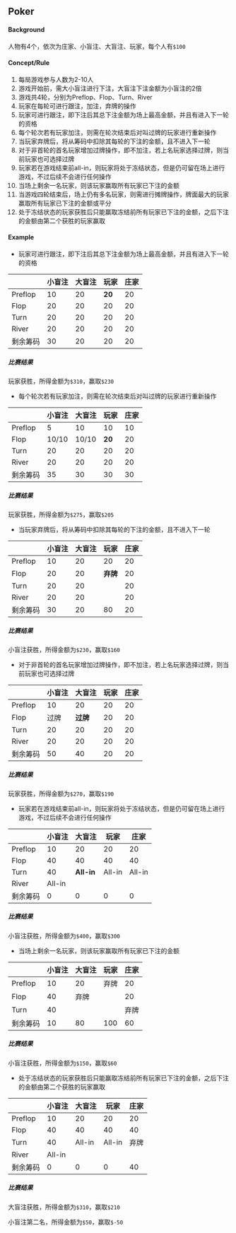 ## Poker

#### Background

人物有4个，依次为庄家、小盲注、大盲注、玩家，每个人有`$100`

#### Concept/Rule

1. 每局游戏参与人数为2-10人
2. 游戏开始前，需大小盲注进行下注，大盲注下注金额为小盲注的2倍
3. 游戏共4轮，分别为Preflop、Flop、Turn、River
4. 玩家在每轮可进行跟注，加注，弃牌的操作
5. 玩家可进行跟注，即下注后其总下注金额为场上最高金额，并且有进入下一轮的资格
6. 每个轮次若有玩家加注，则需在轮次结束后对叫过牌的玩家进行重新操作
7. 当玩家弃牌后，将从筹码中扣除其每轮的下注的金额，且不进入下一轮
8. 对于非首轮的首名玩家增加过牌操作，即不加注，若上名玩家选择过牌，则当前玩家也可选择过牌
9. 玩家若在游戏结束前all-in，则玩家将处于冻结状态，但是仍可留在场上进行游戏，不过后续不会进行任何操作
10. 当场上剩余一名玩家，则该玩家赢取所有玩家已下注的金额
11. 当游戏四轮结束后，场上仍有多名玩家，则需进行摊牌操作，牌面最大的玩家赢取所有玩家已下注的金额或平分
12. 处于冻结状态的玩家获胜后只能赢取冻结前所有玩家已下注的金额，之后下注的金额由第二个获胜的玩家赢取

#### Example
* 玩家可进行跟注，即下注后其总下注金额为场上最高金额，并且有进入下一轮的资格

|          | 小盲注 | 大盲注 | 玩家   | 庄家 |
| -------- | ------ | ------ | ------ | ---- |
| Preflop  | 10     | 20     | **20** | 20   |
| Flop     | 20     | 20     | 20     | 20   |
| Turn     | 20     | 20     | 20     | 20   |
| River    | 20     | 20     | 20     | 20   |
| 剩余筹码 | 30     | 20     | 20     | 20   |

##### 比赛结果

玩家获胜，所得金额为`$310`，赢取`$230`

* 每个轮次若有玩家加注，则需在轮次结束后对叫过牌的玩家进行重新操作

|          | 小盲注 | 大盲注 | 玩家   | 庄家 |
| -------- | ------ | ------ | ------ | ---- |
| Preflop  | 5      | 10     | 10     | 10   |
| Flop     | 10/10  | 10/10  | **20** | 20   |
| Turn     | 20     | 20     | 20     | 20   |
| River    | 20     | 20     | 20     | 20   |
| 剩余筹码 | 35     | 30     | 30     | 30   |

##### 比赛结果

玩家获胜，所得金额为`$275`，赢取`$205`

* 当玩家弃牌后，将从筹码中扣除其每轮的下注的金额，且不进入下一轮

|          | 小盲注 | 大盲注 | 玩家     | 庄家 |
| -------- | ------ | ------ | -------- | ---- |
| Preflop  | 10     | 20     | 20       | 20   |
| Flop     | 20     | 20     | **弃牌** | 20   |
| Turn     | 20     | 20     |          | 20   |
| River    | 20     | 20     |          | 20   |
| 剩余筹码 | 30     | 20     | 80       | 20   |

##### 比赛结果

小盲注获胜，所得金额为`$230`，赢取`$160`

* 对于非首轮的首名玩家增加过牌操作，即不加注，若上名玩家选择过牌，则当前玩家也可选择过牌

|          | 小盲注 | 大盲注   | 玩家 | 庄家 |
| -------- | ------ | -------- | ---- | ---- |
| Preflop  | 10     | 20       | 20   | 20   |
| Flop     | 过牌   | **过牌** | 20   | 20   |
| Turn     | 20     | 20       | 20   | 20   |
| River    | 20     | 20       | 20   | 20   |
| 剩余筹码 | 50     | 40       | 20   | 20   |

##### 比赛结果

玩家获胜，所得金额为`$270`，赢取`$190`

* 玩家若在游戏结束前all-in，则玩家将处于冻结状态，但是仍可留在场上进行游戏，不过后续不会进行任何操作

|          | 小盲注 | 大盲注     | 玩家   | 庄家   |
| -------- | ------ | ---------- | ------ | ------ |
| Preflop  | 10     | 20         | 20     | 20     |
| Flop     | 40     | 40         | 40     | 40     |
| Turn     | 40     | **All-in** | All-in | All-in |
| River    | All-in |            |        |        |
| 剩余筹码 | 0      | 0          | 0      | 0      |

##### 比赛结果

小盲注获胜，所得金额为`$400`，赢取`$300`

* 当场上剩余一名玩家，则该玩家赢取所有玩家已下注的金额

|          | 小盲注 | 大盲注 | 玩家 | 庄家 |
| -------- | ------ | ------ | ---- | ---- |
| Preflop  | 10     | 20     | 弃牌 | 20   |
| Flop     | 40     | 弃牌   |      | 20   |
| Turn     | 40     |        |      | 弃牌 |
| 剩余筹码 | 10     | 80     | 100  | 60   |

##### 比赛结果

小盲注获胜，所得金额为`$150`，赢取`$60`

* 处于冻结状态的玩家获胜后只能赢取冻结前所有玩家已下注的金额，之后下注的金额由第二个获胜的玩家赢取

|          | 小盲注 | 大盲注 | 玩家   | 庄家 |
| -------- | ------ | ------ | ------ | ---- |
| Preflop  | 10     | 20     | 20     | 20   |
| Flop     | 40     | 40     | 40     | 40   |
| Turn     | 40     | All-in | All-in | 弃牌 |
| River    | All-in |        |        |      |
| 剩余筹码 | 0      | 0      | 0      | 40   |

##### 比赛结果

大盲注获胜，所得金额为`$310`，赢取`$210`

小盲注第二名，所得金额为`$50`，赢取`$-50`